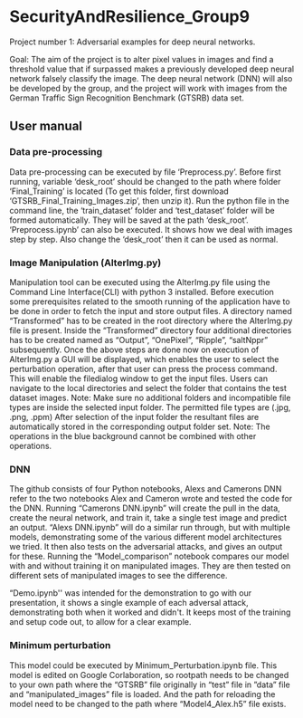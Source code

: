 # SecurityAndResilience_Group9
Project number 1:  Adversarial examples for deep neural networks.

Goal: The aim of the project is to alter pixel values in images and find a threshold value that if surpassed makes a previously developed deep neural network
falsely classify the image. The deep neural network (DNN) will also be developed
by the group, and the project will work with images from the German Traffic
Sign Recognition Benchmark (GTSRB) data set.

## User manual
### Data pre-processing
Data pre-processing can be executed by file ‘Preprocess.py’. Before first running, variable ‘desk_root’ should be changed to the path where folder ‘Final_Training’ is located (To get this folder, first download ‘GTSRB_Final_Training_Images.zip’, then unzip it). Run the python file in the command line, the ‘train_dataset’ folder and ‘test_dataset’ folder will be formed automatically. They will be saved at the path ‘desk_root’.
‘Preprocess.ipynb’ can also be executed. It shows how we deal with images step by step. Also change the ‘desk_root’ then it can be used as normal.

### Image Manipulation (AlterImg.py)
Manipulation tool can be executed using the AlterImg.py file using the Command Line Interface(CLI) with python 3 installed. Before execution some prerequisites related to the smooth running of the application have to be done in order to fetch the input and store output files.
A directory named “Transformed” has to be created in the root directory where the AlterImg.py file is present.
Inside the “Transformed” directory four additional directories has to be created named as “Output”, “OnePixel”, “Ripple”, “saltNppr” subsequently.
Once the above steps are done now on execution of AlterImg.py a GUI will be displayed, which enables the user to select the perturbation operation, after that user can press the process command. This will enable the filedialog window to get the input files. Users can navigate to the local directories and select the folder that contains the test dataset images. 
Note: Make sure no additional folders and incompatible file types are inside the selected input folder. The permitted file types are (.jpg, .png, .ppm)
After selection of the input folder the resultant files are automatically stored in the corresponding output folder set.
Note: The operations in the blue background cannot be combined with other operations.

### DNN 
The github consists of four Python notebooks, Alexs and Camerons DNN refer to the two notebooks Alex and Cameron wrote and tested the code for the DNN. Running “Camerons DNN.ipynb” will create the pull in the data, create the neural network, and train it, take a single test image and predict an output. “Alexs DNN.ipynb” will do a similar run through, but with multiple models, demonstrating some of the various different model architectures we tried. It then also tests on the adversarial attacks, and gives an output for these. Running the “Model_comparison” notebook compares our model with and without training it on manipulated images. They are then tested on different sets of manipulated images to see the difference. 

“Demo.ipynb'' was intended for the demonstration to go with our presentation, it shows a single example of each adversal attack, demonstrating both when it worked and didn't. It keeps most of the training and setup code out, to allow for a clear example. 

### Minimum perturbation
This model could be executed by Minimum_Perturbation.ipynb file. This model is edited on Google Corlaboration, so rootpath needs to be changed to your own path where the “GTSRB” file originally in “test” file in ”data” file and “manipulated_images” file is loaded. And the path for reloading the model need to be changed to the path where “Model4_Alex.h5” file exists.
